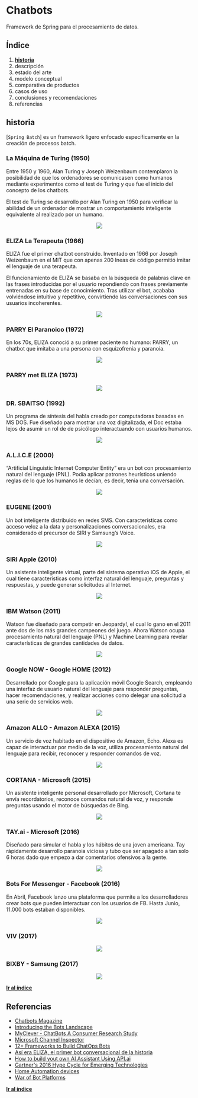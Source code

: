 # Chatbots

Framework de Spring para el procesamiento de datos.

## Índice
  1. **[historia](#historia)**
  2. descripción
  3. estado del arte
  4. modelo conceptual
  5. comparativa de productos
  6. casos de uso
  7. conclusiones y recomendaciones
  8. referencias

## historia

[`Spring Batch`] es un framework ligero enfocado específicamente en la creación de procesos batch. 
### La Máquina de Turing (1950) 

Entre 1950 y 1960, Alan Turing y Joseph Weizenbaum contemplaron la posibilidad de que los ordenadores se comunicasen como humanos mediante experimentos como el test de Turing y que fue el inicio del concepto de los chatbots.

El test de Turing se desarrollo por Alan Turing en 1950 para verificar la abilidad de un ordenador de mostrar un comportamiento inteligente equivalente al realizado por un humano.

<p align="center"><img src="https://raw.githubusercontent.com/maldiny/Chatbots-en-Castellano/bfa29d8c89f1eea74bb6ab3e087b911d831962b8/imagenes/%5BMaldiny%5D_La_Maquina_de_Turing_1950.png"></p>

### ELIZA La Terapeuta (1966)

ELIZA fue el primer chatbot construido. Inventado en 1966 por Joseph Weizenbaum en el MIT que con apenas 200 lneas de código permitió imitar el lenguaje de una terapeuta.

El funcionamiento de ELIZA se basaba en la búsqueda de palabras clave en las frases introducidas por el usuario repondiendo con frases previamente entrenadas en su base de conocimiento. Tras utilizar el bot, acababa volviéndose intuitivo y repetitivo, convirtiendo las conversaciones con sus usuarios incoherentes.

<p align="center"><img src="https://raw.githubusercontent.com/maldiny/Chatbots-en-Castellano/bfa29d8c89f1eea74bb6ab3e087b911d831962b8/imagenes/%5BMaldiny%5D_Eliza_La_terapeuta_1966.png"></p>

### PARRY El Paranoico (1972)

En los 70s, ELIZA conoció a su primer paciente no humano: PARRY, un chatbot que imitaba a una persona con esquizofrenia y paranoia.

<p align="center"><img src="https://raw.githubusercontent.com/maldiny/Chatbots-en-Castellano/bfa29d8c89f1eea74bb6ab3e087b911d831962b8/imagenes/%5BMaldiny%5D_Parry_El_Paranoico_1972.png"></p>

### PARRY met ELIZA (1973)

<p align="center"><img src="https://raw.githubusercontent.com/maldiny/Chatbots-en-Castellano/bfa29d8c89f1eea74bb6ab3e087b911d831962b8/imagenes/%5BMaldiny%5D_Parry_Met_Eliza_1973.png"></p>

### DR. SBAITSO (1992)

Un programa de síntesis del habla creado por computadoras basadas en MS DOS. Fue diseñado para mostrar una voz digitalizada, el Doc estaba lejos de asumir un rol de de psicólogo interactuando con usuarios humanos.

<p align="center"><img src="https://raw.githubusercontent.com/maldiny/Chatbots-en-Castellano/bfa29d8c89f1eea74bb6ab3e087b911d831962b8/imagenes/%5BMaldiny%5D_Dr.Sbaitso_1992.png"></p>

### A.L.I.C.E (2000)

“Artificial Linguistic Internet Computer Entity” era un bot con procesamiento natural del lenguaje (PNL). Podía aplicar patrones heurísticos uniendo reglas de lo que los humanos le decían, es decir, tenia una conversación.

<p align="center"><img src="https://raw.githubusercontent.com/maldiny/Chatbots-en-Castellano/bfa29d8c89f1eea74bb6ab3e087b911d831962b8/imagenes/%5BMaldiny%5D_ALICE_2000.png"></p>

### EUGENE (2001)

Un bot inteligente distribuido en redes SMS. Con características como acceso veloz a la data y personalizaciones conversacionales, era considerado el precursor de SIRI y Samsung’s Voice.

<p align="center"><img src="https://raw.githubusercontent.com/maldiny/Chatbots-en-Castellano/bfa29d8c89f1eea74bb6ab3e087b911d831962b8/imagenes/%5BMaldiny%5D_Eugene_2001.png"></p>

### SIRI Apple (2010)

Un asistente inteligente virtual, parte del sistema operativo iOS de Apple, el cual tiene características como interfaz natural del lenguaje, preguntas y respuestas, y puede generar solicitudes al Internet.

<p align="center"><img src="https://raw.githubusercontent.com/maldiny/Chatbots-en-Castellano/bfa29d8c89f1eea74bb6ab3e087b911d831962b8/imagenes/%5BMaldiny%5D_SIRI_Apple_2010.png"></p>

### IBM Watson (2011)

Watson fue diseñado para competir en Jeopardy!, el cual lo gano en el 2011 ante dos de los más grandes campeones del juego. Ahora Watson ocupa procesamiento natural del lenguaje (PNL) y Machine Learning para revelar características de grandes cantidades de datos.

<p align="center"><img src="https://raw.githubusercontent.com/maldiny/Chatbots-en-Castellano/bfa29d8c89f1eea74bb6ab3e087b911d831962b8/imagenes/%5BMaldiny%5D_IBM_Watson_2011.png"></p>

### Google NOW - Google HOME (2012)

Desarrollado por Google para la aplicación móvil Google Search, empleando una interfaz de usuario natural del lenguaje para responder preguntas, hacer recomendaciones, y realizar acciones como delegar una solicitud a una serie de servicios web.

<p align="center"><img src="https://raw.githubusercontent.com/maldiny/Chatbots-en-Castellano/bfa29d8c89f1eea74bb6ab3e087b911d831962b8/imagenes/%5BMaldiny%5D_Google_Now_2012.png"></p>

### Amazon ALLO - Amazon ALEXA (2015) 

Un servicio de voz habitado en el dispositivo de Amazon, Echo. Alexa es capaz de interactuar por medio de la voz, utiliza procesamiento natural del lenguaje para recibir, reconocer y responder comandos de voz.

<p align="center"><img src="https://raw.githubusercontent.com/maldiny/Chatbots-en-Castellano/bfa29d8c89f1eea74bb6ab3e087b911d831962b8/imagenes/%5BMaldiny%5D_ALEXA_Amazon_ALLO_2015.png"></p>

### CORTANA - Microsoft (2015)

Un asistente inteligente personal desarrollado por Microsoft, Cortana te envía recordatorios, reconoce comandos natural de voz, y responde preguntas usando el motor de búsquedas de Bing.

<p align="center"><img src="https://raw.githubusercontent.com/maldiny/Chatbots-en-Castellano/bfa29d8c89f1eea74bb6ab3e087b911d831962b8/imagenes/%5BMaldiny%5D_Cortana_Microsoft_2015.png"></p>

### TAY.ai - Microsoft (2016)

Diseñado para simular el habla y los hábitos de una joven americana. Tay rápidamente desarrollo paranoia viciosa y tubo que ser apagado a tan solo 6 horas dado que empezo a dar comentarios ofensivos a la gente.

<p align="center"><img src="https://raw.githubusercontent.com/maldiny/Chatbots-en-Castellano/bfa29d8c89f1eea74bb6ab3e087b911d831962b8/imagenes/%5BMaldiny%5D_Tay.ai_Microsoft_2016.png"></p>

### Bots For Messenger - Facebook (2016)

En Abril, Facebook lanzo una plataforma que permite a los desarrolladores crear bots que pueden interactuar con los usuarios de FB. Hasta Junio, 11.000 bots estaban disponibles.

<p align="center"><img src="https://raw.githubusercontent.com/maldiny/Chatbots-en-Castellano/bfa29d8c89f1eea74bb6ab3e087b911d831962b8/imagenes/%5BMaldiny%5D_Bots_for_Messenger_2016.png"></p>

### VIV (2017)

<p align="center"><img src="https://raw.githubusercontent.com/maldiny/Chatbots-en-Castellano/bfa29d8c89f1eea74bb6ab3e087b911d831962b8/imagenes/%5BMaldiny%5D_VIV_2017.png"></p>

### BIXBY - Samsung (2017)

<p align="center"><img src="https://raw.githubusercontent.com/maldiny/Chatbots-en-Castellano/bfa29d8c89f1eea74bb6ab3e087b911d831962b8/imagenes/%5BMaldiny%5D_BIXBY_Samsung_2017.png"></p>

**[Ir al índice](#Índice)**

## Referencias

* [Chatbots Magazine](https://chatbotsmagazine.com/)
* [Introducing the Bots Landscape](http://venturebeat.com/2016/08/11/introducing-the-bots-landscape-170-companies-4-billion-in-funding-thousands-of-bots/)
* [MyClever - ChatBots A Consumer Research Study](http://www.mycleveragency.com/media/download/0c44f0c083879818a0d2347ab948752b)
* [Microsoft Channel Inspector](https://docs.botframework.com/en-us/channel-inspector/channels/Telegram)
* [12+ Frameworks to Build ChatOps Bots](http://nordicapis.com/12-frameworks-to-build-chatops-bots/)
* [Así era ELIZA, el primer bot conversacional de la historia](https://www.xataka.com/historia-tecnologica/asi-era-eliza-el-primer-bot-conversacional-de-la-historia)
* [How to build yout own AI Assistant Using API.ai](https://www.sitepoint.com/how-to-build-your-own-ai-assistant-using-api-ai)
* [Gartner's 2016 Hype Cycle for Emerging Technologies](http://www.gartner.com/newsroom/id/3412017)
* [Home Automation devices](https://www.youtube.com/channel/UCXn_loz0TlUKarhS6sUoKVw)
* [War of Bot Platforms](https://chatbotbook.com/war-of-bot-platforms-22e02cfa0a99?gi=cfba6c7b93c1#.q8s3487ay)

**[Ir al índice](#Índice)**
